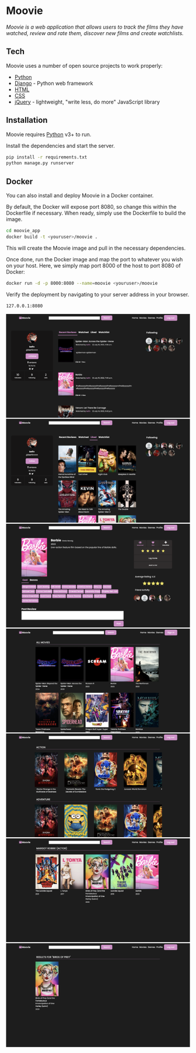  # Moovie
_Moovie is a web application that allows users to track the films they have watched, review and rate them, discover new films and create watchlists._

## Tech

Moovie uses a number of open source projects to work properly:

- [Python] 
- [Django] - Python web framework
- [HTML] 
- [CSS] 
- [jQuery] - lightweight, "write less, do more" JavaScript library

## Installation

Moovie requires [Python] v3+ to run.

Install the dependencies and start the server.

```sh
pip install -r requirements.txt
python manage.py runserver
```

## Docker

You can also install and deploy Moovie in a Docker container.

By default, the Docker will expose port 8080, so change this within the
Dockerfile if necessary. When ready, simply use the Dockerfile to
build the image.

```sh
cd moovie_app
docker build -t <youruser>/moovie .
```

This will create the Moovie image and pull in the necessary dependencies.

Once done, run the Docker image and map the port to whatever you wish on
your host. Here, we simply map port 8000 of the host to port 8080 of Docker:

```sh
docker run -d -p 8000:8080 --name=moovie <youruser>/moovie
```

Verify the deployment by navigating to your server address in your browser.

```sh
127.0.0.1:8080
```
![pic1](screenshots/moovie_4.png)
![pic2](screenshots/moovie_6.png)
![pic3](screenshots/moovie_5.png)
![pic4](screenshots/moovie_7.png)
![pic5](screenshots/moovie_2.png)
![pic6](screenshots/moovie_3.png)
![pic7](screenshots/moovie_1.png)

[//]: # (These are reference links used in the body of this note and get stripped out when the markdown processor does its job.)

   [Python]: <https://www.python.org>
   [Django]: <https://www.djangoproject.com>
   [HTML]: <https://html.com>
   [CSS]: <https://en.wikipedia.org/wiki/CSS>
   [jQuery]: <http://jquery.com>

